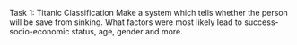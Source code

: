 Task 1: Titanic Classification
Make a system which tells whether the person will be save from sinking. What factors were most likely lead to success-socio-economic status, age, gender and more.

